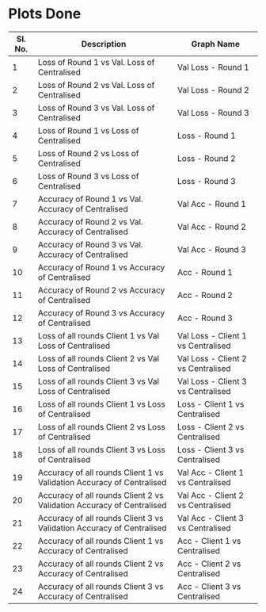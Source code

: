 # Plots Done

<table>
    <thead>
        <th>Sl. No.</th>
        <th>Description</th>
        <th>Graph Name</th>
    </thead>
    <tr>
        <td>1</td>
        <td>Loss of Round 1 vs Val. Loss of Centralised</td>
        <td>Val Loss - Round 1</td>
    </tr>
    <tr>
        <td>2</td>
        <td>Loss of Round 2 vs Val. Loss of Centralised</td>
        <td>Val Loss - Round 2</td>
    </tr>
    <tr>
        <td>3</td>
        <td>Loss of Round 3 vs Val. Loss of Centralised</td>
        <td>Val Loss - Round 3</td>
    </tr>
    <tr>
        <td>4</td>
        <td>Loss of Round 1 vs Loss of Centralised</td>
        <td>Loss - Round 1</td>
    </tr>
    <tr>
        <td>5</td>
        <td>Loss of Round 2 vs Loss of Centralised</td>
        <td>Loss - Round 2</td>
    </tr>
    <tr>
        <td>6</td>
        <td>Loss of Round 3 vs Loss of Centralised</td>
        <td>Loss - Round 3</td>
    </tr>
    <tr>
        <td>7</td>
        <td>Accuracy of Round 1 vs Val. Accuracy of Centralised</td>
        <td>Val Acc - Round 1</td>
    </tr>
    <tr>
        <td>8</td>
        <td>Accuracy of Round 2 vs Val. Accuracy of Centralised</td>
        <td>Val Acc - Round 2</td>
    </tr>
    <tr>
        <td>9</td>
        <td>Accuracy of Round 3 vs Val. Accuracy of Centralised</td>
        <td>Val Acc - Round 3</td>
    </tr>
    <tr>
        <td>10</td>
        <td>Accuracy of Round 1 vs Accuracy of Centralised</td>
        <td>Acc - Round 1</td>
    </tr>
    <tr>
        <td>11</td>
        <td>Accuracy of Round 2 vs Accuracy of Centralised</td>
        <td>Acc - Round 2</td>
    </tr>
    <tr>
        <td>12</td>
        <td>Accuracy of Round 3 vs Accuracy of Centralised</td>
        <td>Acc - Round 3</td>
    </tr>
    <tr>
        <td>13</td>
        <td>Loss of all rounds Client 1 vs Val Loss of Centralised</td>
        <td>Val Loss - Client 1 vs Centralised</td>
    </tr>
    <tr>
        <td>14</td>
        <td>Loss of all rounds Client 2 vs Val Loss of Centralised</td>
        <td>Val Loss - Client 2 vs Centralised</td>
    </tr>
    <tr>
        <td>15</td>
        <td>Loss of all rounds Client 3 vs Val Loss of Centralised</td>
        <td>Val Loss - Client 3 vs Centralised</td>
    </tr>
    <tr>
        <td>16</td>
        <td>Loss of all rounds Client 1 vs Loss of Centralised</td>
        <td>Loss - Client 1 vs Centralised</td>
    </tr>
    <tr>
        <td>17</td>
        <td>Loss of all rounds Client 2 vs Loss of Centralised</td>
        <td>Loss - Client 2 vs Centralised</td>
    </tr>
    <tr>
        <td>18</td>
        <td>Loss of all rounds Client 3 vs Loss of Centralised</td>
        <td>Loss - Client 3 vs Centralised</td>
    </tr>
    <tr>
        <td>19</td>
        <td>Accuracy of all rounds Client 1 vs Validation Accuracy of Centralised</td>
        <td>Val Acc - Client 1 vs Centralised</td>
    </tr>
    <tr>
        <td>20</td>
        <td>Accuracy of all rounds Client 2 vs Validation Accuracy of Centralised</td>
        <td>Val Acc - Client 2 vs Centralised</td>
    </tr>
    <tr>
        <td>21</td>
        <td>Accuracy of all rounds Client 3 vs Validation Accuracy of Centralised</td>
        <td>Val Acc - Client 3 vs Centralised</td>
    </tr>
    <tr>
        <td>22</td>
        <td>Accuracy of all rounds Client 1 vs Accuracy of Centralised</td>
        <td>Acc - Client 1 vs Centralised</td>
    </tr>
    <tr>
        <td>23</td>
        <td>Accuracy of all rounds Client 2 vs Accuracy of Centralised</td>
        <td>Acc - Client 2 vs Centralised</td>
    </tr>
    <tr>
        <td>24</td>
        <td>Accuracy of all rounds Client 3 vs Accuracy of Centralised</td>
        <td>Acc - Client 3 vs Centralised</td>
    </tr>
</table>